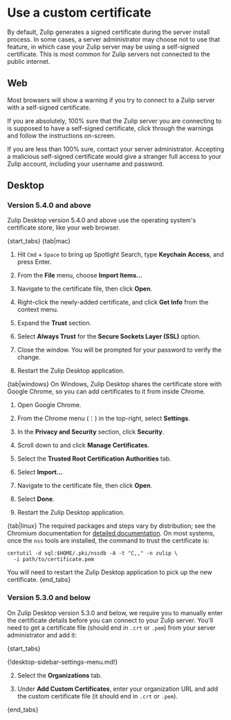 # Use a custom certificate

By default, Zulip generates a signed certificate during the server install
process. In some cases, a server administrator may choose not to use that
feature, in which case your Zulip server may be using a self-signed
certificate. This is most common for Zulip servers not connected to the
public internet.

## Web

Most browsers will show a warning if you try to connect to a Zulip server
with a self-signed certificate.

If you are absolutely, 100% sure that the Zulip server you are connecting to
is supposed to have a self-signed certificate, click through the warnings
and follow the instructions on-screen.

If you are less than 100% sure, contact your server
administrator. Accepting a malicious self-signed certificate would
give a stranger full access to your Zulip account, including your
username and password.

## Desktop

### Version 5.4.0 and above

Zulip Desktop version 5.4.0 and above use the operating system's
certificate store, like your web browser.

{start_tabs}
{tab|mac}
1. Hit `Cmd` + `Space` to bring up Spotlight Search, type **Keychain
   Access**, and press Enter.

2. From the **File** menu, choose **Import Items...**

3. Navigate to the certificate file, then click **Open**.

4. Right-click the newly-added certificate, and click **Get Info** from
   the context menu.

5. Expand the **Trust** section.

6. Select **Always Trust** for the **Secure Sockets Layer (SSL)** option.

7. Close the window.  You will be prompted for your password to verify
   the change.

8. Restart the Zulip Desktop application.

{tab|windows}
On Windows, Zulip Desktop shares the certificate store with
Google Chrome, so you can add certificates to it from inside
Chrome.

1. Open Google Chrome.

2. From the Chrome menu (⋮) in the top-right, select **Settings**.

2. In the **Privacy and Security** section, click **Security**.

3. Scroll down to and click **Manage Certificates**.

4. Select the **Trusted Root Certification Authorities** tab.

5. Select **Import...**

6. Navigate to the certificate file, then click **Open**.

7. Select **Done**.

8. Restart the Zulip Desktop application.

{tab|linux}
The required packages and steps vary by distribution; see the Chromium
documentation for [detailed documentation][linux].  On most systems,
once the `nss` tools are installed, the command to trust the
certificate is:

```
certutil -d sql:$HOME/.pki/nssdb -A -t "C,," -n zulip \
  -i path/to/certificate.pem
```

You will need to restart the Zulip Desktop application to pick up the
new certificate.
{end_tabs}


### Version 5.3.0 and below

On Zulip Desktop version 5.3.0 and below, we require you to manually
enter the certificate details before you can connect to your Zulip
server. You'll need to get a certificate file (should end in `.crt` or
`.pem`) from your server administrator and add it:

{start_tabs}

{!desktop-sidebar-settings-menu.md!}

2. Select the **Organizations** tab.

3. Under **Add Custom Certificates**, enter your organization URL and add
   the custom certificate file (it should end in `.crt` or `.pem`).

{end_tabs}




[linux]: https://chromium.googlesource.com/chromium/src.git/+/main/docs/linux/cert_management.md
